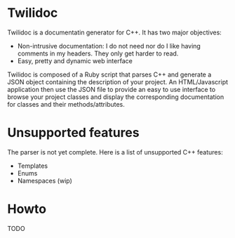 Twilidoc
========

Twilidoc is a documentatin generator for C++. It has two major objectives:
- Non-intrusive documentation: I do not need nor do I like having comments in my headers. They only get harder to read.
- Easy, pretty and dynamic web interface

Twilidoc is composed of a Ruby script that parses C++ and generate a JSON object containing the description of your
project.
An HTML/Javascript application then use the JSON file to provide an easy to use interface to browse your project
classes and display the corresponding documentation for classes and their methods/attributes.

Unsupported features
==
The parser is not yet complete. Here is a list of unsupported C++ features:
- Templates
- Enums
- Namespaces (wip)

Howto
==
TODO
